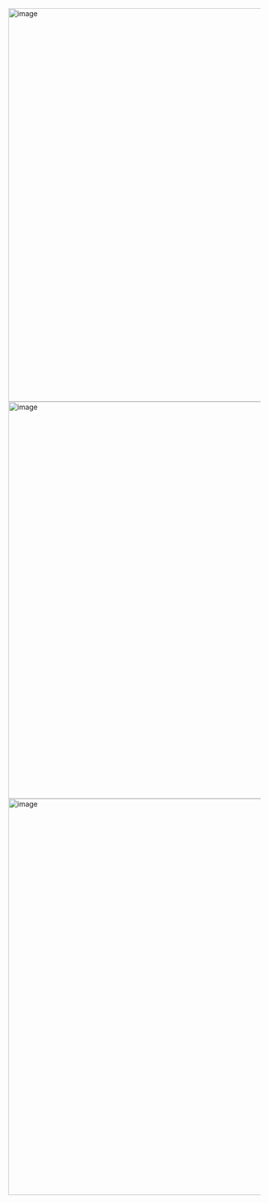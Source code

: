 <img width="786" alt="image" src="https://user-images.githubusercontent.com/98778914/179316995-aaa83da0-371a-4cac-9150-4981df88b5ec.png">

<img width="793" alt="image" src="https://user-images.githubusercontent.com/98778914/179317040-4d48fd24-267a-48a9-8175-f4a8cba97763.png">

<img width="792" alt="image" src="https://user-images.githubusercontent.com/98778914/179317072-88cb63b5-4dba-4816-abce-7ddeb9de00ca.png">